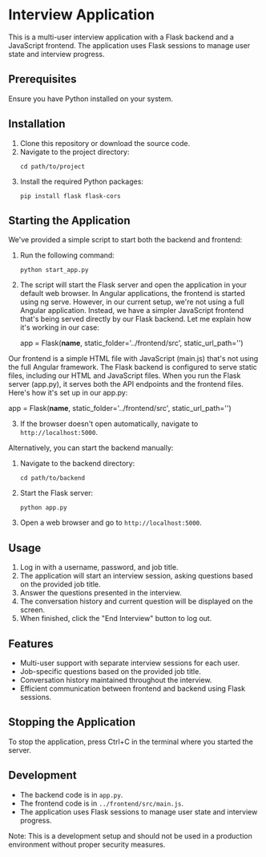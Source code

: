 # Interview Application

This is a multi-user interview application with a Flask backend and a JavaScript frontend. The application uses Flask sessions to manage user state and interview progress.

## Prerequisites

Ensure you have Python installed on your system.

## Installation

1. Clone this repository or download the source code.
2. Navigate to the project directory:
   ```
   cd path/to/project
   ```
3. Install the required Python packages:
   ```
   pip install flask flask-cors
   ```

## Starting the Application

We've provided a simple script to start both the backend and frontend:

1. Run the following command:
   ```
   python start_app.py
   ```
2. The script will start the Flask server and open the application in your default web browser.
    In Angular applications, the frontend is started using ng serve. However, in our current setup, 
    we're not using a full Angular application. Instead, we have a simpler JavaScript frontend 
    that's being served directly by our Flask backend. Let me explain how it's working in our case:

    app = Flask(__name__, static_folder='../frontend/src', static_url_path='')


Our frontend is a simple HTML file with JavaScript (main.js) that's not using the full Angular framework.
The Flask backend is configured to serve static files, including our HTML and JavaScript files.
When you run the Flask server (app.py), it serves both the API endpoints and the frontend files.
Here's how it's set up in our app.py:

app = Flask(__name__, static_folder='../frontend/src', static_url_path='')

3. If the browser doesn't open automatically, navigate to `http://localhost:5000`.

Alternatively, you can start the backend manually:

1. Navigate to the backend directory:
   ```
   cd path/to/backend
   ```
2. Start the Flask server:
   ```
   python app.py
   ```
3. Open a web browser and go to `http://localhost:5000`.

## Usage

1. Log in with a username, password, and job title.
2. The application will start an interview session, asking questions based on the provided job title.
3. Answer the questions presented in the interview.
4. The conversation history and current question will be displayed on the screen.
5. When finished, click the "End Interview" button to log out.

## Features

- Multi-user support with separate interview sessions for each user.
- Job-specific questions based on the provided job title.
- Conversation history maintained throughout the interview.
- Efficient communication between frontend and backend using Flask sessions.

## Stopping the Application

To stop the application, press Ctrl+C in the terminal where you started the server.

## Development

- The backend code is in `app.py`.
- The frontend code is in `../frontend/src/main.js`.
- The application uses Flask sessions to manage user state and interview progress.

Note: This is a development setup and should not be used in a production environment without proper security measures.